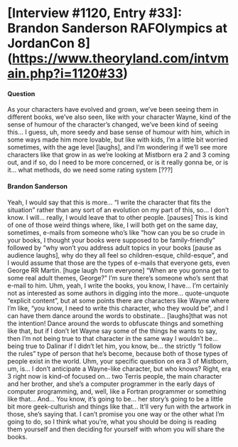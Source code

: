 # [Interview #1120, Entry #33]: Brandon Sanderson RAFOlympics at JordanCon 8](https://www.theoryland.com/intvmain.php?i=1120#33)

#### Question

As your characters have evolved and grown, we’ve been seeing them in different books, we’ve also seen, like with your character Wayne, kind of the sense of humour of the character’s changed, we’ve been kind of seeing this… I guess, uh, more seedy and base sense of humour with him, which in some ways made him more lovable, but like with kids, I’m a little bit worried sometimes, with the age level [laughs], and I’m wondering if we’ll see more characters like that grow in as we’re looking at Mistborn era 2 and 3 coming out, and if so, do I need to be more concerned, or is it really gonna be, or is it… what methods, do we need some rating system [???]

#### Brandon Sanderson

Yeah, I would say that this is more... “I write the character that fits the situation” rather than any sort of an evolution on my part of this, so… I don’t know. I will… really, I would leave that to other people. [pauses] This is kind of one of those weird things where, like, I will both get on the same day, sometimes, e-mails from someone who’s like “how can you be so crude in your books, I thought your books were supposed to be family-friendly” followed by “why won’t you address adult topics in your books [pause as audience laughs], why do they all feel so children-esque, child-esque”, and I would assume that those are the types of e-mails that everyone gets, even George RR Martin. [huge laugh from everyone] “When are you gonna get to some real adult themes, George?” I’m sure there’s someone who’s sent that e-mail to him. Uhm, yeah, I write the books, you know, I have… I’m certainly not as interested as some authors in digging into the more... quote-unquote “explicit content”, but at some points there are characters like Wayne where I’m like, “you know, I need to write this character, who they would be”, and I can have them dance around the words to obstinate… [laughs]that was not the intention! Dance around the words to obfuscate things and something like that, but if I don’t let Wayne say some of the things he wants to say, then I’m not being true to that character in the same way I wouldn’t be… being true to Dalinar if I didn’t let him, you know, be… the strictly “I follow the rules” type of person that he’s become, because both of those types of people exist in the world.
Uhm, your specific question on era 3 of Mistborn, um, is… I don’t anticipate a Wayne-like character, but who knows? Right, era 3 right now is kind-of focused on… two Terris people, the main character and her brother, and she’s a computer programmer in the early days of computer programming, and, well, like a Fortran programmer or something like that… And… You know, it’s going to be… her story’s going to be a little bit more geek-culturish and things like that… It’ll very fun with the artwork in those, she’s saying that.
I can’t promise you one way or the other what I’m going to do, so I think what you’re, what you should be doing is reading them yourself and then deciding for yourself with whom you will share the books.

